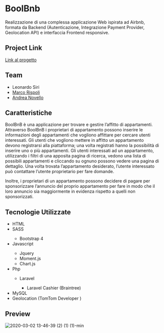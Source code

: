 <h1>BoolBnb</h1>
<p>Realizzazione di una complessa applicazione Web ispirata ad Airbnb, formata da Backend (Autenticazione, Integrazione Payment Provider, Geolocation API) e interfaccia Frontend responsive.</p>

<h2>Project Link</h2>
<a href="https://docs.google.com/document/d/1bj_mOkXW3Pmv33xFubiMjrgOZtx4wyfO1N5Rz42gmH4/edit?usp=sharing">Link al progetto</a>

<h2>Team</h2>
<ul>
<li>Leonardo Siri</li>
<li><a href="https://github.com/Mr2803">Marco Rispoli</a></li>
<li><a href="https://github.com/andrea9llo">Andrea Novello</a></li>
</ul>

<h2>Caratteristiche</h2>
<p>BoolBnB è una applicazione per trovare e gestire l’affitto di appartamenti.
Attraverso BoolBnB i proprietari di appartamento possono inserire le informazioni degli appartamenti che vogliono affittare per cercare utenti interessati.
Gli utenti che vogliono mettere in affitto un appartamento devono registrarsi alla piattaforma; una volta registrati hanno la possibilità di inserire uno o più appartamenti.
Gli utenti interessati ad un appartamento, utilizzando i filtri di una apposita pagina di ricerca, vedono una lista di possibili appartamenti e cliccando su ognuno possono vedere una pagina di dettaglio.
Una volta trovata l’appartamento desiderato, l’utente interessato può contattare l’utente proprietario per fare domande.

Inoltre, i proprietari di un appartamento possono decidere di pagare per sponsorizzare l’annuncio del proprio appartamento per fare in modo che il loro annuncio sia maggiormente in evidenza rispetto a quelli non sponsorizzati.
</p>

<h2>Tecnologie Utilizzate</h2>
<ul>
<li>HTML</li>
<li>SASS</li>
<ul>
<li>Bootstrap 4</li>
</ul>
<li>Javascript</li>
<ul>
<li>Jquery</li>
<li>Moment.js</li>
<li>Chart.js</li>
</ul>
<li>Php</li>
<ul>
<li>Laravel</li>
<ul>
<li>Laravel Cashier (Braintree)</li>
</ul>
</ul>
<li>MySQL</li>
<li>Geolocation (TomTom Developer )</li>
</ul>

<h2>Preview</h2>

![2020-03-02 13-46-39 (2) (1) (1)-min](https://user-images.githubusercontent.com/55139220/75685805-7c1a3500-5c9b-11ea-9d7b-e9289bf9ccc3.gif)

